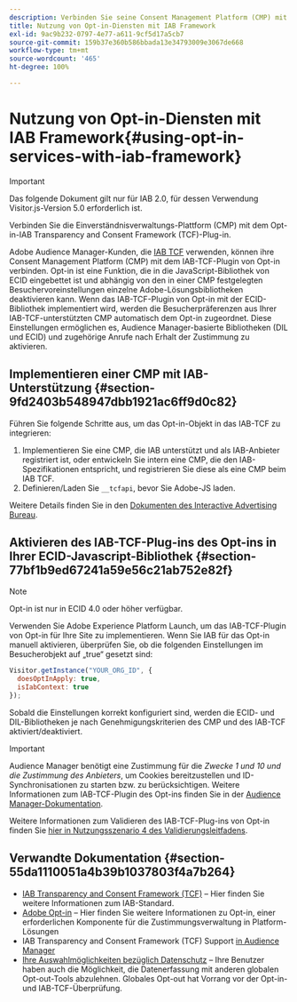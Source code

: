 ```yaml
---
description: Verbinden Sie seine Consent Management Platform (CMP) mit dem Audience Manager-Plug-in des Opt-ins für das IAB Transparency and Consent Framework (TCF).
title: Nutzung von Opt-in-Diensten mit IAB Framework
exl-id: 9ac9b232-0797-4e77-a611-9cf5d17a5cb7
source-git-commit: 159b37e360b586bbada13e34793009e3067de668
workflow-type: tm+mt
source-wordcount: '465'
ht-degree: 100%

---
```


# Nutzung von Opt-in-Diensten mit IAB Framework{#using-opt-in-services-with-iab-framework}

>[!IMPORTANT]
>
>Das folgende Dokument gilt nur für IAB 2.0, für dessen Verwendung Visitor.js-Version 5.0 erforderlich ist.

Verbinden Sie die Einverständnisverwaltungs-Plattform (CMP) mit dem Opt-in-IAB Transparency and Consent Framework (TCF)-Plug-in.

Adobe Audience Manager-Kunden, die [IAB TCF](https://iabtechlab.com/standards/gdpr-transparency-and-consent-framework/) verwenden, können ihre Consent Management Platform (CMP) mit dem IAB-TCF-Plugin von Opt-in verbinden. Opt-in ist eine Funktion, die in die JavaScript-Bibliothek von ECID eingebettet ist und abhängig von den in einer CMP festgelegten Besuchervoreinstellungen einzelne Adobe-Lösungsbibliotheken deaktivieren kann. Wenn das IAB-TCF-Plugin von Opt-in mit der ECID-Bibliothek implementiert wird, werden die Besucherpräferenzen aus Ihrer IAB-TCF-unterstützten CMP automatisch dem Opt-in zugeordnet. Diese Einstellungen ermöglichen es, Audience Manager-basierte Bibliotheken (DIL und ECID) und zugehörige Anrufe nach Erhalt der Zustimmung zu aktivieren.

## Implementieren einer CMP mit IAB-Unterstützung {#section-9fd2403b548947dbb1921ac6ff9d0c82}

Führen Sie folgende Schritte aus, um das Opt-in-Objekt in das IAB-TCF zu integrieren:

1. Implementieren Sie eine CMP, die IAB unterstützt und als IAB-Anbieter registriert ist, oder entwickeln Sie intern eine CMP, die den IAB-Spezifikationen entspricht, und registrieren Sie diese als eine CMP beim IAB TCF.
1. Definieren/Laden Sie `__tcfapi`, bevor Sie Adobe-JS laden.

Weitere Details finden Sie in den [Dokumenten des Interactive Advertising Bureau](https://github.com/InteractiveAdvertisingBureau/GDPR-Transparency-and-Consent-Framework/blob/master/TCFv2/TCF-Implementation-Guidelines.md).

## Aktivieren des IAB-TCF-Plug-ins des Opt-ins in Ihrer ECID-Javascript-Bibliothek {#section-77bf1b9ed67241a59e56c21ab752e82f}

>[!NOTE]
>
>Opt-in ist nur in ECID 4.0 oder höher verfügbar.

Verwenden Sie Adobe Experience Platform Launch, um das IAB-TCF-Plugin von Opt-in für Ihre Site zu implementieren. Wenn Sie IAB für das Opt-in manuell aktivieren, überprüfen Sie, ob die folgenden Einstellungen im Besucherobjekt auf „true“ gesetzt sind:

```javascript
Visitor.getInstance("YOUR_ORG_ID", {  
  doesOptInApply: true,
  isIabContext: true
});
```

Sobald die Einstellungen korrekt konfiguriert sind, werden die ECID- und DIL-Bibliotheken je nach Genehmigungskriterien des CMP und des IAB-TCF aktiviert/deaktiviert.

>[!IMPORTANT]
>
>Audience Manager benötigt eine Zustimmung für die *Zwecke 1 und 10 und die Zustimmung des Anbieters*, um Cookies bereitzustellen und ID-Synchronisationen zu starten bzw. zu berücksichtigen. Weitere Informationen zum IAB-TCF-Plugin des Opt-ins finden Sie in der [Audience Manager-Dokumentation](https://experienceleague.adobe.com/docs/audience-manager/user-guide/overview/data-privacy/consent-management/aam-iab-plugin.html?lang=de).

Weitere Informationen zum Validieren des IAB-TCF-Plug-ins von Opt-in finden Sie [hier in Nutzungsszenario 4 des Validierungsleitfadens](../../implementation-guides/opt-in-service/testing-optin-and-iab-plugin.md#section-ca5c6f92fbdf4fd29b4acb6b644efbd0).

## Verwandte Dokumentation {#section-55da1110051a4b39b1037803f4a7b264}

* [IAB Transparency and Consent Framework (TCF)](https://iabtechlab.com/standards/gdpr-transparency-and-consent-framework/) – Hier finden Sie weitere Informationen zum IAB-Standard.
* [Adobe Opt-in](../../implementation-guides/opt-in-service/optin-overview.md#concept-f9b5db0d27a245fbadd3e19162319360) – Hier finden Sie weitere Informationen zu Opt-in, einer erforderlichen Komponente für die Zustimmungsverwaltung in Platform-Lösungen
* IAB Transparency and Consent Framework (TCF) Support [in Audience Manager](https://experienceleague.adobe.com/docs/audience-manager/user-guide/overview/data-privacy/consent-management/aam-iab-plugin.html?lang=de)
* [Ihre Auswahlmöglichkeiten bezüglich Datenschutz](https://www.adobe.com/de/privacy/opt-out.html#customeruse) – Ihre Benutzer haben auch die Möglichkeit, die Datenerfassung mit anderen globalen Opt-out-Tools abzulehnen. Globales Opt-out hat Vorrang vor der Opt-in- und IAB-TCF-Überprüfung.
